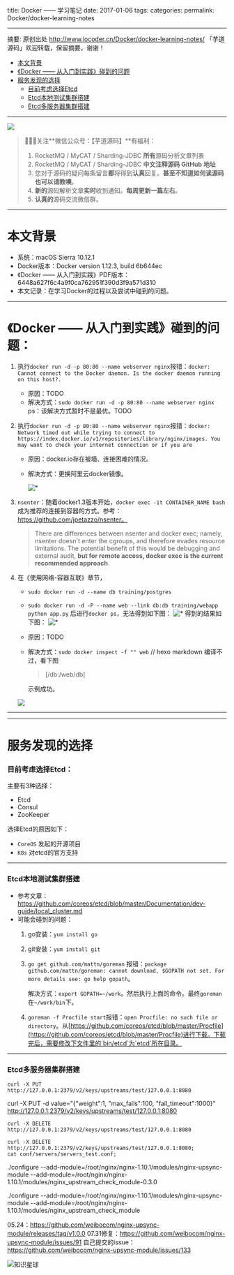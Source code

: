 title: Docker —— 学习笔记
date: 2017-01-06
tags:
categories:
permalink: Docker/docker-learning-notes

-------

摘要: 原创出处 http://www.iocoder.cn/Docker/docker-learning-notes/ 「芋道源码」欢迎转载，保留摘要，谢谢！

- [本文背景](http://www.iocoder.cn/Docker/docker-learning-notes/)
- [《Docker —— 从入门到实践》碰到的问题](http://www.iocoder.cn/Docker/docker-learning-notes/)
- [服务发现的选择](http://www.iocoder.cn/Docker/docker-learning-notes/)
    - [目前考虑选择Etcd](http://www.iocoder.cn/Docker/docker-learning-notes/)
    - [Etcd本地测试集群搭建](http://www.iocoder.cn/Docker/docker-learning-notes/)
    - [Etcd多服务器集群搭建](http://www.iocoder.cn/Docker/docker-learning-notes/)

-------

![](http://www.iocoder.cn/images/common/wechat_mp_2017_07_31.jpg)

> 🙂🙂🙂关注**微信公众号：【芋道源码】**有福利：
> 1. RocketMQ / MyCAT / Sharding-JDBC **所有**源码分析文章列表
> 2. RocketMQ / MyCAT / Sharding-JDBC **中文注释源码 GitHub 地址**
> 3. 您对于源码的疑问每条留言**都**将得到**认真**回复。**甚至不知道如何读源码也可以请教噢**。
> 4. **新的**源码解析文章**实时**收到通知。**每周更新一篇左右**。  
> 5. **认真的**源码交流微信群。

-------

# 本文背景
* 系统：macOS Sierra 10.12.1
* Docker版本：Docker version 1.12.3, build 6b644ec
* 《Docker —— 从入门到实践》PDF版本：6448a627f6c4a9f0ca762951f390d3f9a571d310
* 本文记录：在学习Docker的过程以及尝试中碰到的问题。

-------

# 《Docker —— 从入门到实践》碰到的问题：
1. 执行`docker run -d -p 80:80 --name webserver nginx`报错：`docker: Cannot connect to the Docker daemon. Is the docker daemon running on this host?.`

    * 原因：TODO
    * 解决方式：`sudo docker run -d -p 80:80 --name webserver nginx`
    ps：该解决方式暂时不是最优。TODO
    
2. 执行`docker run -d -p 80:80 --name webserver nginx`报错：`docker: Network timed out while trying to connect to https://index.docker.io/v1/repositories/library/nginx/images. You may want to check your internet connection or if you are`

    * 原因：docker.io存在被墙、连接困难的情况。
    * 解决方式：更换阿里云docker镜像。
            
        ![*](images/008CD83F-DF1E-470C-8192-5B5D0F9DFE70.png)
3. `nsenter`：随着docker1.3版本开始，`docker exec -it CONTAINER_NAME bash`成为推荐的连接到容器的方式。参考：https://github.com/jpetazzo/nsenter。
    > There are differences between nsenter and docker exec; namely, nsenter doesn't enter the cgroups, and therefore evades resource limitations. The potential benefit of this would be debugging and external audit, **but for remote access, docker exec is the current recommended approach**.
4. 在《使用网络-容器互联》章节， 
    * `sudo docker run -d --name db training/postgres`
    * `sudo docker run -d -P --name web --link db:db training/webapp python app.py`
    后进行`docker ps`，无法得到如下图：
            ![*](http://www.iocoder.cn/images/4A097CA8-F4DC-44AA-91D0-C4397C753576.png)
    得到的结果如下图：
            ![*](http://www.iocoder.cn/images/452D8BD2-8FDF-45F2-B3D8-BA8BF04BE294.png)
    * 原因：TODO
    * 解决方式：`sudo docker inspect -f "" web` // hexo markdown 编译不过，看下图
        > [/db:/web/db]

        示例成功。

    ![](http://www.iocoder.cn/images/Docker/2017_01_06/03.png)
 
-------
-------

       
# 服务发现的选择

### 目前考虑选择Etcd：

主要有3种选择：    

* Etcd
* Consul
* ZooKeeper

选择Etcd的原因如下：

* `CoreOS` 发起的开源项目
* `K8s` 对etcd的官方支持

-------

### Etcd本地测试集群搭建
    
* 参考文章：https://github.com/coreos/etcd/blob/master/Documentation/dev-guide/local_cluster.md  
* 可能会碰到的问题： 
    1. go安装：`yum install go`
    2. git安装：`yum install git`
    3. `go get github.com/mattn/goreman` 报错：`package github.com/mattn/goreman: cannot download, $GOPATH not set. For more details see: go help gopath`。
    
        解决方式：`export GOPATH=~/work`。然后执行上面的命令。最终`goreman`在`~/work/bin`下。
    4. `goreman -f Procfile start`报错：`open Procfile: no such file or directory`。从[https://github.com/coreos/etcd/blob/master/Procfile](https://github.com/coreos/etcd/blob/master/Procfile)进行下载。下载完后，需要修改下文件里的`bin/etcd`为`etcd`所在目录。

-------

### Etcd多服务器集群搭建     



    curl -X PUT http://127.0.0.1:2379/v2/keys/upstreams/test/127.0.0.1:8080


curl -X PUT -d value="{\"weight\":1, \"max_fails\":100, \"fail_timeout\":1000}" http://127.0.0.1:2379/v2/keys/upstreams/test/127.0.0.1:8080


    curl -X DELETE http://127.0.0.1:2379/v2/keys/upstreams/test/127.0.0.1:8080

    curl -X DELETE http://127.0.0.1:2379/v2/keys/upstreams/test/127.0.0.1:8080;
    cat conf/servers/servers_test.conf;

./configure --add-module=/root/nginx/nginx-1.10.1/modules/nginx-upsync-module --add-module=/root/nginx/nginx-1.10.1/modules/nginx_upstream_check_module-0.3.0

./configure --add-module=/root/nginx/nginx-1.10.1/modules/nginx-upsync-module --add-module=/root/nginx/nginx-1.10.1/modules/nginx_upstream_check_module

05.24：https://github.com/weibocom/nginx-upsync-module/releases/tag/v1.0.0
07.31修复：https://github.com/weibocom/nginx-upsync-module/issues/91
自己提交的issue：https://github.com/weibocom/nginx-upsync-module/issues/133

![知识星球](http://www.iocoder.cn/images/Architecture/2017_12_29/01.png)


